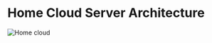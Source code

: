 # Home Cloud Server Architecture
![Home cloud](https://github.com/taehyuklee/InfraArchitecture/assets/89365465/f11b9cd0-0bea-4c73-aebc-8c3bdf24e4a2)
